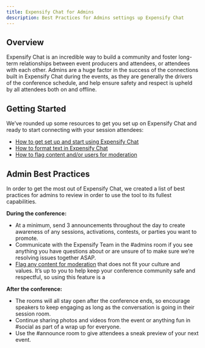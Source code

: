 ```yaml
---
title: Expensify Chat for Admins
description: Best Practices for Admins settings up Expensify Chat
---
```


## Overview
Expensify Chat is an incredible way to build a community and foster long-term relationships between event producers and attendees, or attendees with each other. Admins are a huge factor in the success of the connections built in Expensify Chat during the events, as they are generally the drivers of the conference schedule, and help ensure safety and respect is upheld by all attendees both on and offline.

## Getting Started
We’ve rounded up some resources to get you set up on Expensify Chat and ready to start connecting with your session attendees:
- [How to get set up and start using Expensify Chat](https://help.expensify.com/articles/other/Everything-About-Chat#how-to-use-chat-in-expensify)
- [How to format text in Expensify Chat](https://help.expensify.com/articles/other/Everything-About-Chat#how-to-format-text)
- [How to flag content and/or users for moderation](https://help.expensify.com/articles/other/Everything-About-Chat#flagging-content-as-offensive)

## Admin Best Practices
In order to get the most out of Expensify Chat, we created a list of best practices for admins to review in order to use the tool to its fullest capabilities.

**During the conference:**
- At a minimum, send 3 announcements throughout the day to create awareness of any sessions, activations, contests, or parties you want to promote.
- Communicate with the Expensify Team in the #admins room if you see anything you have questions about or are unsure of to make sure we’re resolving issues together ASAP.
- [Flag any content for moderation](https://help.expensify.com/articles/other/Everything-About-Chat#flagging-content-as-offensive) that does not fit your culture and values. It’s up to you to help keep your conference community safe and respectful, so using this feature is a

**After the conference:**
- The rooms will all stay open after the conference ends, so encourage speakers to keep engaging as long as the conversation is going in their session room.
- Continue sharing photos and videos from the event or anything fun in #social as part of a wrap up for everyone.
- Use the #announce room to give attendees a sneak preview of your next event.
